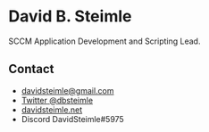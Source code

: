# David B. Steimle

SCCM Application Development and Scripting Lead.

## Contact

* [davidsteimle@gmail.com](mailto:davidsteimle@gmail.com)
* [Twitter @dbsteimle](https://twitter.com/dbsteimle)
* [davidsteimle.net](https://davidsteimle.net)
* Discord DavidSteimle#5975
